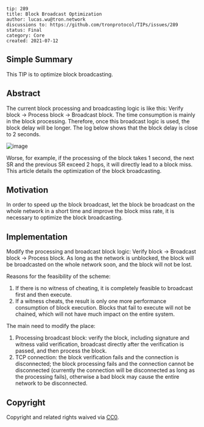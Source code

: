 ```
tip: 289
title: Block Broadcast Optimization
author: lucas.wu@tron.network
discussions to: https://github.com/tronprotocol/TIPs/issues/289
status: Final
category: Core
created: 2021-07-12
```
## Simple Summary
This TIP is to optimize block broadcasting.
## Abstract
The current block processing and broadcasting logic is like this: Verify block → Process block → Broadcast block. The time consumption is mainly in the block processing. Therefore, once this broadcast logic is used, the block delay will be longer. The log below shows that the block delay is close to 2 seconds.

![image](https://user-images.githubusercontent.com/37210306/125230394-46fc0900-e30b-11eb-8d9d-dac5efe156be.png)

Worse, for example, if the processing of the block takes 1 second, the next SR and the previous SR exceed 2 hops, it will directly lead to a block miss. This article details the optimization of the block broadcasting.

## Motivation
In order to speed up the block broadcast, let the block be broadcast on the whole network in a short time and improve the block miss rate, it is necessary to optimize the block broadcasting.

## Implementation
Modify the processing and broadcast block logic: Verify block → Broadcast block → Process block. As long as the network is unblocked, the block will be broadcasted on the whole network soon, and the block will not be lost.

Reasons for the feasibility of the scheme:
1. If there is no witness of cheating, it is completely feasible to broadcast first and then execute.
2. If a witness cheats, the result is only one more performance consumption of block execution. Blocks that fail to execute will not be chained, which will not have much impact on the entire system.

The main need to modify the place:
1. Processing broadcast block: verify the block, including signature and witness valid verification, broadcast directly after the verification is passed, and then process the block.
2. TCP connection: the block verification fails and the connection is disconnected; the block processing fails and the connection cannot be disconnected (currently the connection will be disconnected as long as the processing fails), otherwise a bad block may cause the entire network to be disconnected.

## Copyright

Copyright and related rights waived via [CC0](LICENSE.md).
